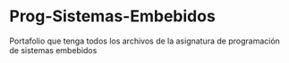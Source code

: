 # Prog-Sistemas-Embebidos
Portafolio que tenga todos los archivos de la asignatura de programación de sistemas embebidos
